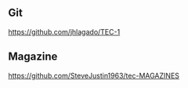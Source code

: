 ## Git
https://github.com/jhlagado/TEC-1

## Magazine
https://github.com/SteveJustin1963/tec-MAGAZINES



